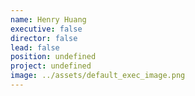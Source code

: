 ```yaml
---
name: Henry Huang
executive: false
director: false
lead: false
position: undefined
project: undefined
image: ../assets/default_exec_image.png
---
```

